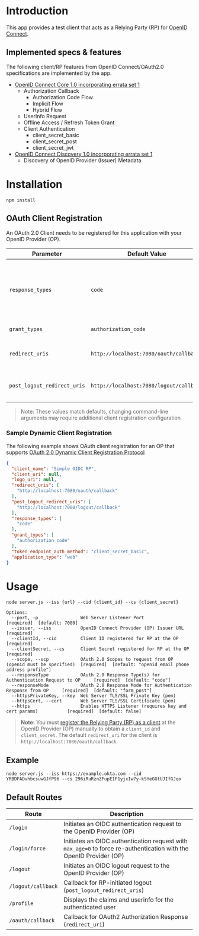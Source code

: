 # Introduction

This app provides a test client that acts as a Relying Party (RP) for [OpenID Connect](http://openid.net/specs/openid-connect-core-1_0.html).

## Implemented specs & features

The following client/RP features from OpenID Connect/OAuth2.0 specifications are implemented by the app.

- [OpenID Connect Core 1.0 incorporating errata set 1][feature-core]
  - Authorization Callback
    - Authorization Code Flow
    - Implicit Flow
    - Hybrid Flow
  - UserInfo Request
  - Offline Access / Refresh Token Grant
  - Client Authentication
    - client_secret_basic
    - client_secret_post
    - client_secret_jwt
- [OpenID Connect Discovery 1.0 incorporating errata set 1][feature-discovery]
  - Discovery of OpenID Provider (Issuer) Metadata

# Installation

`npm install`

## OAuth Client Registration

An OAuth 2.0 Client needs to be registered for this application with your OpenID Provider (OP).

Parameter                   | Default Value                           | Description
--------------------------- |---------------------------------------- | -------------------------------------
`response_types`            | `code`                                  | Requests an authorization code for the OAuth2 Authorization Response (Authorization Code flow)
`grant_types`               | `authorization_code`                    | Authorization Code flow
`redirect_uris`             | `http://localhost:7080/oauth/callback`  | Callback for OAuth2 Authorization Response
`post_logout_redirect_uris` | `http://localhost:7080/logout/callback` | Callback for OIDC RP-initiated logout

> Note: These values match defaults, changing command-line arguments may require additional client registration configuration

### Sample Dynamic Client Registration

The following example shows OAuth client registration for an OP that supports [OAuth 2.0 Dynamic Client Registration Protocol][client-reg]

```json
{
  "client_name": "Simple OIDC RP",
  "client_uri": null,
  "logo_uri": null,
  "redirect_uris": [
    "http://localhost:7080/oauth/callback"
  ],
  "post_logout_redirect_uris": [
    "http://localhost:7080/logout/callback"
  ],
  "response_types": [
    "code"
  ],
  "grant_types": [
    "authorization_code"
  ],
  "token_endpoint_auth_method": "client_secret_basic",
  "application_type": "web"
}
```

# Usage

`node server.js --iss {url} --cid {client_id} --cs {client_secret}`

```
Options:
  --port, -p                Web Server Listener Port                                        [required]  [default: 7080]
  --issuer, --iss           OpenID Connect Provider (OP) Issuer URL                         [required]
  --clientId, --cid         Client ID registered for RP at the OP                           [required]
  --clientSecret, --cs      Client Secret registered for RP at the OP                       [required]
  --scope, --scp            OAuth 2.0 Scopes to request from OP (openid must be specified)  [required]  [default: "openid email phone address profile"]
  --responseType            OAuth 2.0 Response Type(s) for Authentication Request to OP     [required]  [default: "code"]
  --responseMode            OAuth 2.0 Response Mode for Authentication Response from OP     [required]  [default: "form_post"]
  --httpsPrivateKey, --key  Web Server TLS/SSL Private Key (pem)
  --httpsCert, --cert       Web Server TLS/SSL Certificate (pem)
  --https                   Enables HTTPS Listener (requires key and cert params)           [required]  [default: false]
```

> **Note:** You must [register the Relying Party (RP) as a client](#oauth-client-registration) at the OpenID Provider (OP) manually to obtain a `client_id` and `client_secret`.  The default `redirect_uri` for the client is `http://localhost:7080/oauth/callback`.

## Example

`node server.js --iss https://example.okta.com --cid YRBDFADvhbcsuwGJfP96 --cs 296iRuRznZFupE1F1yjxIw7y-kSYeGGtUJIfGJqo`

## Default Routes

Route              | Description
------------------ | ------------------------------------------------------------------------------
`/login`           | Initiates an OIDC authentication request to the OpenID Provider (OP)
`/login/force`     | Initiates an OIDC authentication request with `max_age=0` to force re-authentication with the OpenID Provider (OP)
`/logout`          | Initiates an OIDC logout request to the OpenID Provider (OP)
`/logout/callback` | Callback for RP-initiated logout (`post_logout_redirect_uris`)
`/profile`         | Displays the claims and userinfo for the authenticated user
`/oauth/callback`  | Callback for OAuth2 Authorization Response (`redirect_uri`)


[openid-connect]: http://openid.net/connect/
[feature-core]: http://openid.net/specs/openid-connect-core-1_0.html
[feature-discovery]: http://openid.net/specs/openid-connect-discovery-1_0.html
[client-reg]: https://tools.ietf.org/html/rfc7591
